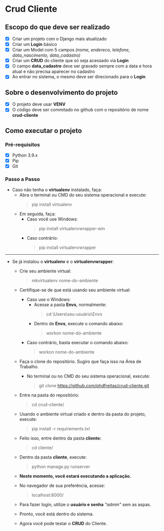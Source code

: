 # Crud Cliente

## Escopo do que deve ser realizado
- [x] Criar um projeto com o Django mais atualizado
- [x] Criar um **Login** básico
- [x] Criar um Model com 5 campos _(nome, endereco, telefone, data_nascimento, data_cadastro)_
- [x] Criar um **CRUD** do cliente que só seja acessado via **Login**
- [x] O campo **data_cadastro** deve ser gravado sempre com a data e hora atual e não precisa aparecer no cadastro
- [x] Ao entrar no sistema, o mesmo deve ser direcionado para o **Login**

## Sobre o desenvolvimento do projeto
- [x] O projeto deve usar **VENV**
- [x] O código deve ser commitado no github com o repositório de nome **crud-cliente**

## Como executar o projeto
### Pré-requisitos
- [x] Python 3.9.x
- [x] Pip
- [x] Git

### Passo a Passo
- Caso não tenha o **virtualenv** instalado, faça:
  - Abra o terminal ou CMD do seu sistema operacional e execute:
      >pip install virtualenv
  - Em seguida, faça:
    - Caso você use Windows:
      >pip install virtualenvwrapper-win
    - Caso contrário:
      >pip install virtualenvwrapper
** **
- Se já instalou o **virtualenv** e o **virtualenvwrapper**:
  - Crie seu ambiente virtual:
      >mkvirtualenv nome-do-ambiente  
  
  - Certifique-se de que está usando seu ambiente virtual:
    - Caso use o Windows:
      - Acesse a pasta **Envs**, normalmente:
        > cd \Users\seu-usuário\Envs
      - Dentro de **Envs**, execute o comando abaixo:
        > workon nome-do-ambiente
    - Caso contrário, basta executar o comando abaixo:
      > workon nome-do-ambiente
      
  - Faça o clone do repositório. Sugiro que faça isso na Área de Trabalho.
    - No terminal ou no CMD do seu sistema operacional, execute:
      >git clone https://github.com/phdfreitas/crud-cliente.git
      
  - Entre na pasta do repositório:
    > cd crud-cliente/

  - Usando o ambiente virtual criado e dentro da pasta do projeto, execute:
      >pip install -r requirements.txt
  
  - Feito isso, entre dentro da pasta **cliente:**
      > cd cliente/
  
  - Dentro da pasta **cliente**, execute:
      >python manage.py runserver
  
  - **Neste momento, você estará executando a aplicação.** 
  
  - No navegador de sua preferência, acesse:
      >localhost:8000/
    
  - Para fazer login, utilize o **usuário e senha** *"admin"* sem as aspas. 
  
  - Pronto, você está dentro do sistema. 
  
  - Agora você pode testar o **CRUD** do Cliente. 